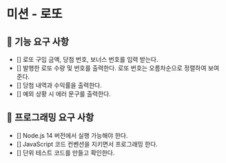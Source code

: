 # 미션 - 로또

## 🚀 기능 요구 사항

- [] 로또 구입 금액, 당첨 번호, 보너스 번호를 입력 받는다.
- [] 발행한 로또 수량 및 번호를 출력한다. 로또 번호는 오름차순으로 정렬하여 보여준다.
- [] 당첨 내역과 수익률을 출력한다.
- [] 예외 상황 시 에러 문구를 출력한다.

## 🎯 프로그래밍 요구 사항

- [] Node.js 14 버전에서 실행 가능해야 한다.
- [] JavaScript 코드 컨벤션을 지키면서 프로그래밍 한다.
- [] 단위 테스트 코드를 만들고 확인한다.

